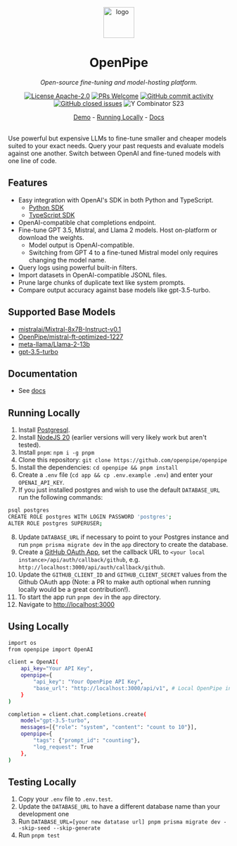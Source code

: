  <p align="center">
  <a href="https://openpipe.ai">
    <img height="70" src="https://github.com/openpipe/openpipe/assets/41524992/70af25fb-1f90-42d9-8a20-3606e3b5aaba" alt="logo">
  </a>
</p>
<h1 align="center">
  OpenPipe
</h1>

<p align="center">
  <i>Open-source fine-tuning and model-hosting platform.</i>
</p>

<p align="center">
  <a href="/LICENSE"><img alt="License Apache-2.0" src="https://img.shields.io/github/license/openpipe/openpipe?style=flat-square"></a>
  <a href='http://makeapullrequest.com'><img alt='PRs Welcome' src='https://img.shields.io/badge/PRs-welcome-brightgreen.svg?style=flat-square'/></a>
  <a href="https://github.com/openpipe/openpipe/graphs/commit-activity"><img alt="GitHub commit activity" src="https://img.shields.io/github/commit-activity/m/openpipe/openpipe?style=flat-square"/></a>
  <a href="https://github.com/openpipe/openpipe/issues"><img alt="GitHub closed issues" src="https://img.shields.io/github/issues-closed/openpipe/openpipe?style=flat-square"/></a>
 <img src="https://img.shields.io/badge/Y%20Combinator-S23-orange?style=flat-square" alt="Y Combinator S23">
</p>

<p align="center">
  <a href="https://app.openpipe.ai/p/BRZFEx50Pf/request-logs">Demo</a> - <a href="#running-locally">Running Locally</a> - <a href="https://docs.openpipe.ai">Docs</a>
</p>

<br>
Use powerful but expensive LLMs to fine-tune smaller and cheaper models suited to your exact needs. Query your past requests and evaluate models against one another. Switch between OpenAI and fine-tuned models with one line of code.
<br>

## Features

- Easy integration with OpenAI's SDK in both Python and TypeScript.
  - [Python SDK](https://pypi.org/project/openpipe/)
  - [TypeScript SDK](https://www.npmjs.com/package/openpipe)
- OpenAI-compatible chat completions endpoint.
- Fine-tune GPT 3.5, Mistral, and Llama 2 models. Host on-platform or download the weights.
  - Model output is OpenAI-compatible.
  - Switching from GPT 4 to a fine-tuned Mistral model only requires changing the model name.
- Query logs using powerful built-in filters.
- Import datasets in OpenAI-compatible JSONL files.
- Prune large chunks of duplicate text like system prompts.
- Compare output accuracy against base models like gpt-3.5-turbo.

## Supported Base Models

- [mistralai/Mixtral-8x7B-Instruct-v0.1](https://huggingface.co/mistralai/Mixtral-8x7B-Instruct-v0.1)
- [OpenPipe/mistral-ft-optimized-1227](https://huggingface.co/OpenPipe/mistral-ft-optimized-1227)
- [meta-llama/Llama-2-13b](https://huggingface.co/meta-llama/Llama-2-13b)
- [gpt-3.5-turbo](https://openai.com/blog/gpt-3-5-turbo-fine-tuning-and-api-updates)

## Documentation

- See [docs](https://docs.openpipe.ai/introduction)

## Running Locally

1. Install [Postgresql](https://www.postgresql.org/download/).
2. Install [NodeJS 20](https://nodejs.org/en/download/current) (earlier versions will very likely work but aren't tested).
3. Install `pnpm`: `npm i -g pnpm`
4. Clone this repository: `git clone https://github.com/openpipe/openpipe`
5. Install the dependencies: `cd openpipe && pnpm install`
6. Create a `.env` file (`cd app && cp .env.example .env`) and enter your `OPENAI_API_KEY`.
7. If you just installed postgres and wish to use the default `DATABASE_URL` run the following commands:

```sh
psql postgres
CREATE ROLE postgres WITH LOGIN PASSWORD 'postgres';
ALTER ROLE postgres SUPERUSER;
```

8. Update `DATABASE_URL` if necessary to point to your Postgres instance and run `pnpm prisma migrate dev` in the `app` directory to create the database.
9. Create a [GitHub OAuth App](https://docs.github.com/en/apps/oauth-apps/building-oauth-apps/creating-an-oauth-app), set the callback URL to `<your local instance>/api/auth/callback/github`, e.g. `http://localhost:3000/api/auth/callback/github`.
10. Update the `GITHUB_CLIENT_ID` and `GITHUB_CLIENT_SECRET` values from the Github OAuth app (Note: a PR to make auth optional when running locally would be a great contribution!).
11. To start the app run `pnpm dev` in the `app` directory.
12. Navigate to [http://localhost:3000](http://localhost:3000)

## Using Locally

```sh
import os
from openpipe import OpenAI

client = OpenAI(
    api_key="Your API Key",
    openpipe={
        "api_key": "Your OpenPipe API Key",
        "base_url": "http://localhost:3000/api/v1", # Local OpenPipe instance
    }
)

completion = client.chat.completions.create(
    model="gpt-3.5-turbo",
    messages=[{"role": "system", "content": "count to 10"}],
    openpipe={
        "tags": {"prompt_id": "counting"},
        "log_request": True
    },
)
```

## Testing Locally

1. Copy your `.env` file to `.env.test`.
2. Update the `DATABASE_URL` to have a different database name than your development one
3. Run `DATABASE_URL=[your new datatase url] pnpm prisma migrate dev --skip-seed --skip-generate`
4. Run `pnpm test`
